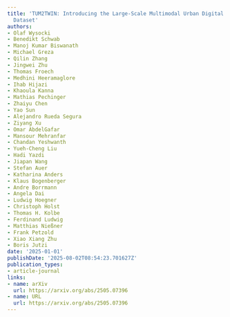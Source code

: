 ```yaml
---
title: 'TUM2TWIN: Introducing the Large-Scale Multimodal Urban Digital Twin Benchmark
  Dataset'
authors:
- Olaf Wysocki
- Benedikt Schwab
- Manoj Kumar Biswanath
- Michael Greza
- Qilin Zhang
- Jingwei Zhu
- Thomas Froech
- Medhini Heeramaglore
- Ihab Hijazi
- Khaoula Kanna
- Mathias Pechinger
- Zhaiyu Chen
- Yao Sun
- Alejandro Rueda Segura
- Ziyang Xu
- Omar AbdelGafar
- Mansour Mehranfar
- Chandan Yeshwanth
- Yueh-Cheng Liu
- Hadi Yazdi
- Jiapan Wang
- Stefan Auer
- Katharina Anders
- Klaus Bogenberger
- Andre Borrmann
- Angela Dai
- Ludwig Hoegner
- Christoph Holst
- Thomas H. Kolbe
- Ferdinand Ludwig
- Matthias Nießner
- Frank Petzold
- Xiao Xiang Zhu
- Boris Jutzi
date: '2025-01-01'
publishDate: '2025-08-02T08:54:23.701627Z'
publication_types:
- article-journal
links:
- name: arXiv
  url: https://arxiv.org/abs/2505.07396
- name: URL
  url: https://arxiv.org/abs/2505.07396
---
```

